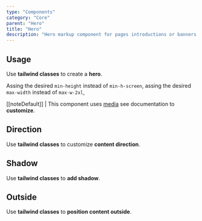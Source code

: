 ```yaml
---
type: "Components"
category: "Core"
parent: "Hero"
title: "Hero"
description: "Hero markup component for pages introductions or banners."
---
```


## Usage

Use **tailwind classes** to create a **hero**.

Assing the desired `min-height` instead of `min-h-screen`, assing the desired `max-width` instead of `max-w-2xl`,

[[noteDefault]]
| This component uses [media](/components/core/media) see documentation to **customize**.

<demo>
  <div class="gatsby_demo_item xt-toggle" data-iframe="demos/components/core/hero/usage">
  </div>
</demo>

## Direction

Use **tailwind classes** to customize **content direction**.

<demo>
  <div class="gatsby_demo_item xt-toggle" data-iframe="demos/components/core/hero/direction">
  </div>
</demo>

## Shadow

Use **tailwind classes** to **add shadow**.

<demo>
  <div class="gatsby_demo_item xt-toggle" data-iframe="demos/components/core/hero/shadow">
  </div>
</demo>

## Outside

Use **tailwind classes** to **position content outside**.

<demo>
  <div class="gatsby_demo_item xt-toggle" data-iframe="demos/components/core/hero/outside">
  </div>
</demo>
